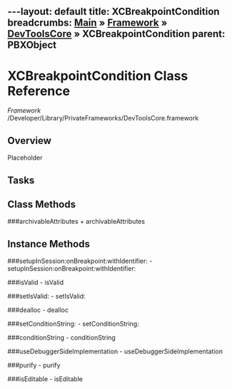 ---layout: default
title: XCBreakpointCondition
breadcrumbs: <a href="/index.html">Main</a> &raquo; <a href="/Frameworks.html">Framework</a> &raquo; <a href="/Frameworks/DevToolsCore.html">DevToolsCore</a> &raquo; XCBreakpointCondition
parent: PBXObject 
---
# XCBreakpointCondition Class Reference

*Framework* /Developer/Library/PrivateFrameworks/DevToolsCore.framework

## Overview

Placeholder

## Tasks

## Class Methods

<a name="+archivableAttributes"></a>
###archivableAttributes
    + archivableAttributes

## Instance Methods

<a name="-setupInSession:onBreakpoint:withIdentifier:"></a>
###setupInSession:onBreakpoint:withIdentifier:
    - setupInSession:onBreakpoint:withIdentifier:

<a name="-isValid"></a>
###isValid
    - isValid

<a name="-setIsValid:"></a>
###setIsValid:
    - setIsValid:

<a name="-dealloc"></a>
###dealloc
    - dealloc

<a name="-setConditionString:"></a>
###setConditionString:
    - setConditionString:

<a name="-conditionString"></a>
###conditionString
    - conditionString

<a name="-useDebuggerSideImplementation"></a>
###useDebuggerSideImplementation
    - useDebuggerSideImplementation

<a name="-purify"></a>
###purify
    - purify

<a name="-isEditable"></a>
###isEditable
    - isEditable

